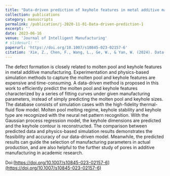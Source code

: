 ```yaml
---
title: "Data-driven prediction of keyhole features in metal additive manufacturing based on physics-based simulation"
collection: publications
category: manuscripts
permalink: /publication/j-2020-11-01-Data-driven-prediction-1
excerpt: ''
date: 2023-06-16
venue: 'Journal of Intelligent Manufacturing'
# slidesurl: ''
paperurl: 'https://doi.org/10.1007/s10845-023-02157-6'
citation: 'Xie, Z., Chen, F., Wang, L., Ge, W., & Yan, W. (2024). Data-driven prediction of keyhole features in metal additive manufacturing based on physics-based simulation. Journal of Intelligent Manufacturing, 35(5), 2313-2326.'
---
```


The defect formation is closely related to molten pool and keyhole features in metal additive manufacturing. Experimentation and physics-based simulation methods to capture the molten pool and keyhole features are expensive and time-consuming. A data-driven method is proposed in this work to efficiently predict the molten pool and keyhole features characterized by a series of fitting curves under given manufacturing parameters, instead of simply predicting the molten pool and keyhole sizes. The database consists of simulation cases with the high-fidelity thermal-fluid flow model. Molten pool melting regime, keyhole stability and keyhole type are recognized with the neural net pattern recognition. With the Gaussian process regression model, the keyhole dimensions are predicted and the keyhole contour is reconstructed. The comparison between predicted data and physics-based simulation results demonstrates the feasibility and accuracy of our data-driven model. Meanwhile, the predicted results can guide the selection of manufacturing parameters in actual production, and are also helpful to the further study of pores in additive manufacturing in academic research.

Doi:[https://doi.org/10.1007/s10845-023-02157-6](https://doi.org/10.1007/s10845-023-02157-6)
